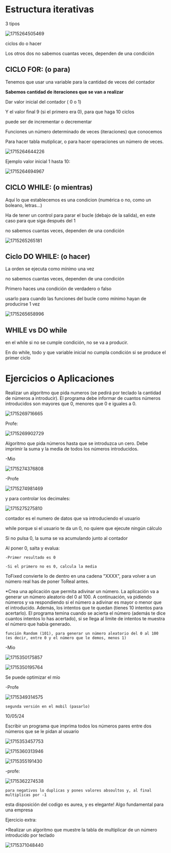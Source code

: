 # Estructura iterativas

3 tipos

![1715264505469](image/090524/1715264505469.png)

ciclos do o hacer

  Los otros dos no sabemos cuantas veces, dependen de una condición

## CICLO FOR: (o para)

Tenemos que usar una variable para la cantidad de veces del contador

**Sabemos cantidad de iteraciones que se van a realizar**

Dar valor inicial del contador ( 0 o 1)

Y el valor final 9 (si el primero era 0), para que haga 10 ciclos

puede ser de incrementar o decrementar

Funciones un número determinado de veces (iteraciones) que conocemos

Para hacer tabla mutiplicar, o para hacer operaciones un número de veces.

![1715264644226](image/090524/1715264644226.png)

Ejemplo valor inicial 1 hasta 10:

![1715264694967](image/090524/1715264694967.png)

## CICLO WHILE: (o mientras)

Aquí lo que establecemos es una condicion (numérica o no, como un boleano, letras...)

Ha de tener un control para parar el bucle (debajo de la salida), en este caso para que siga después del 1

no sabemos cuantas veces, dependen de una condición

![1715265265181](image/090524/1715265265181.png)

## Ciclo DO WHILE: (o hacer)

La orden se ejecuta como mínimo una vez

no sabemos cuantas veces, dependen de una condición

Primero haces una condición de verdadero o falso

usarlo para cuando las funciones del bucle como mínimo hayan de producirse 1 vez

![1715265658996](image/090524/1715265658996.png)

## WHILE vs DO while

en el while si no se cumple condición, no se va a producir.

En do while, todo y que variable inicial no cumpla condición si se produce el primer ciclo

# Ejercicios o Aplicaciones

Realizar un algoritmo que pida numeros (se pedirá por teclado la cantidad de números a introducir). El programa debe informar de cuantos números introducidos son mayores que 0, menores que 0 e iguales a 0.

![1715269716665](image/090524_estructuras_iterativas/1715269716665.png)

Profe:

![1715269902729](image/090524_estructuras_iterativas/1715269902729.png)

Algoritmo que pida números hasta que se introduzca un cero. Debe imprimir la suma y la media de todos los números introducidos.

-Mio

![1715274376808](image/090524_estructuras_iterativas/1715274376808.png)

-Profe

![1715274981469](image/090524_estructuras_iterativas/1715274981469.png)

y para controlar los decimales:

![1715275275810](image/090524_estructuras_iterativas/1715275275810.png)

contador es el numero de datos que va introduciendo el usuario

while porque si el usuario te da un 0, no quiere que ejecute ningún cálculo

Si no pulsa 0, la suma se va acumulando junto al contador

Al poner 0, salta y evalua:

    -Primer resultado es 0

    -Si el primero no es 0, calcula la media

ToFixed convierte lo de dentro en una cadena "XXXX", para volver a un número real has de poner ToReal antes.

*Crea una aplicación que permita adivinar un número. La aplicación va a generar un número aleatorio del 0 al 100. A continuación, va pidiendo números y va respondiendo si el número a adivinar es mayor o menor que el introducido. Además, los intentos que te quedan (tienes 10 intentos para acertarlo). El programa temina cuando se acierta el número (además te dice cuantos intentos lo has acertado), si se llega al limite de intentos te muestra el número que había generado.

    función Random (101), para generar un número aleatorio del 0 al 100 (es decir, entre 0 y el número que le demos, menos 1)

-Mio

![1715350175857](image/090524_estructuras_iterativas/1715350175857.png)

![1715350195764](image/090524_estructuras_iterativas/1715350195764.png)

Se puede optimizar el mío

-Profe

![1715349314575](image/090524_estructuras_iterativas/1715349314575.png)

    segunda versión en el mobil (pasarlo)

10/05/24

Escribir un programa que imprima todos los números pares entre dos números que se le pidan al usuario

![1715353457753](image/090524_dia10_estructuras_iterativas/1715353457753.png)

![1715360313946](image/090524_dia10_estructuras_iterativas/1715360313946.png)

![1715355191430](image/090524_dia10_estructuras_iterativas/1715355191430.png)

-profe:

![1715362274538](image/090524_dia10_estructuras_iterativas/1715362274538.png)

    para negativos lo duplicas y pones valores absoultos y, al final multiplicas por -1

esta disposición del codigo es aurea, y es elegante! Algo fundamental para una empresa

Ejercicio extra:

*Realizar un algoritmo que muestre la tabla de multiplicar de un número introducido por teclado

![1715371048440](image/090524_Más_dia10_estructuras_iterativas/1715371048440.png)
